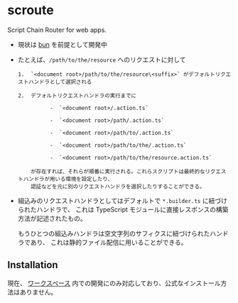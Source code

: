 # scroute

Script Chain Router for web apps.

  -  現状は  [bun](https://bun.sh)  を前提として開発中

  -  たとえば、`/path/to/the/resource` へのリクエストに対して
     
         1.  `<document root>/path/to/the/resource\<suffix>` がデフォルトリクエストハンドラとして選択される
     
         2.  デフォルトリクエストハンドラの実行までに
             
                   -  `<document root>/.action.ts`
             
                   -  `<document root>/path/.action.ts`
             
                   -  `<document root>/path/to/.action.ts`
             
                   -  `<document root>/path/to/the/.action.ts`
             
                   -  `<document root>/path/to/the/resource.action.ts`
             
             が存在すれば、それらが順番に実行される。これらスクリプトは最終的なリクエストハンドラが用いる環境を設定したり、
             認証などを元に別のリクエストハンドラを選択したりすることができる。

  -  組込みのリクエストハンドラとしてはデフォルトで `*.builder.ts` に紐づけられたハンドラで、
     これは TypeScript モジュールに直接レスポンスの構築方法が記述されたもの。
     
     もうひとつの組込みハンドラは空文字列のサフィクスに紐づけられたハンドラであり、
     これは静的ファイル配信に用いることができる。

## Installation

現在、 [ワークスペース](https://github.com/lieutar/looper-ts) 内での開発にのみ対応しており、公式なインストール方法はありません。

